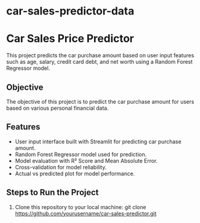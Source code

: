 # car-sales-predictor-data

# Car Sales Price Predictor

This project predicts the car purchase amount based on user input features such as age, salary, credit card debt, and net worth using a Random Forest Regressor model.

## Objective
The objective of this project is to predict the car purchase amount for users based on various personal financial data.

## Features
- User input interface built with Streamlit for predicting car purchase amount.
- Random Forest Regressor model used for prediction.
- Model evaluation with R² Score and Mean Absolute Error.
- Cross-validation for model reliability.
- Actual vs predicted plot for model performance.

## Steps to Run the Project

1. Clone this repository to your local machine:
   git clone https://github.com/yourusername/car-sales-predictor.git
